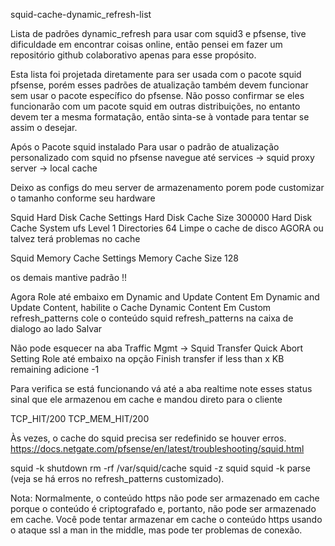 squid-cache-dynamic_refresh-list

Lista de padrões dynamic_refresh para usar com squid3 e pfsense, tive dificuldade em encontrar coisas online, então pensei em fazer um repositório github colaborativo apenas para esse propósito.

Esta lista foi projetada diretamente para ser usada com o pacote squid pfsense, porém esses padrões de atualização também devem funcionar sem usar o pacote específico do pfsense.
Não posso confirmar se eles funcionarão com um pacote squid em outras distribuições, no entanto devem ter a mesma formatação, então sinta-se à vontade para tentar se assim o desejar.

Após o Pacote squid instalado
Para usar o padrão de atualização personalizado com squid no pfsense navegue até
services -> squid proxy server -> local cache

Deixo as configs do meu server de armazenamento porem pode customizar o tamanho conforme seu hardware

Squid Hard Disk Cache Settings
Hard Disk Cache Size  300000
Hard Disk Cache System  ufs
Level 1 Directories   64
Limpe o cache de disco AGORA ou talvez terá problemas no cache

Squid Memory Cache Settings
Memory Cache Size 128

os demais mantive padrão !!

Agora Role até embaixo em Dynamic and Update Content
Em Dynamic and Update Content, habilite o Cache Dynamic Content
Em Custom refresh_patterns cole o conteúdo squid refresh_patterns na caixa de dialogo ao lado
Salvar

Não pode esquecer na aba Traffic Mgmt -> Squid Transfer Quick Abort Setting
Role até embaixo na opção Finish transfer if less than x KB remaining
adicione -1

Para verifica se está funcionando vá até a aba realtime note esses status
sinal que ele armazenou em cache e mandou direto para o cliente

TCP_HIT/200
TCP_MEM_HIT/200

Às vezes, o cache do squid precisa ser redefinido se houver erros. https://docs.netgate.com/pfsense/en/latest/troubleshooting/squid.html

squid -k shutdown rm -rf /var/squid/cache squid -z squid squid -k parse (veja se há erros no refresh_patterns customizado).

Nota: Normalmente, o conteúdo https não pode ser armazenado em cache porque o conteúdo é criptografado e, portanto, não pode ser armazenado em cache. Você pode tentar armazenar em cache o conteúdo https usando o ataque ssl a man in the middle, mas pode ter problemas de conexão.
